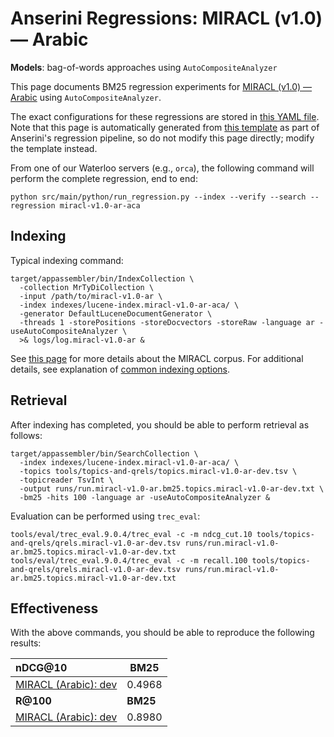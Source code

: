 # Anserini Regressions: MIRACL (v1.0) &mdash; Arabic

**Models**: bag-of-words approaches using `AutoCompositeAnalyzer`

This page documents BM25 regression experiments for [MIRACL (v1.0) &mdash; Arabic](https://github.com/project-miracl/miracl) using `AutoCompositeAnalyzer`.

The exact configurations for these regressions are stored in [this YAML file](../../src/main/resources/regression/miracl-v1.0-ar-aca.yaml).
Note that this page is automatically generated from [this template](../../src/main/resources/docgen/templates/miracl-v1.0-ar-aca.template) as part of Anserini's regression pipeline, so do not modify this page directly; modify the template instead.

From one of our Waterloo servers (e.g., `orca`), the following command will perform the complete regression, end to end:

```
python src/main/python/run_regression.py --index --verify --search --regression miracl-v1.0-ar-aca
```

## Indexing

Typical indexing command:

```
target/appassembler/bin/IndexCollection \
  -collection MrTyDiCollection \
  -input /path/to/miracl-v1.0-ar \
  -index indexes/lucene-index.miracl-v1.0-ar-aca/ \
  -generator DefaultLuceneDocumentGenerator \
  -threads 1 -storePositions -storeDocvectors -storeRaw -language ar -useAutoCompositeAnalyzer \
  >& logs/log.miracl-v1.0-ar &
```

See [this page](https://github.com/project-miracl/miracl) for more details about the MIRACL corpus.
For additional details, see explanation of [common indexing options](../../docs/common-indexing-options.md).

## Retrieval

After indexing has completed, you should be able to perform retrieval as follows:

```
target/appassembler/bin/SearchCollection \
  -index indexes/lucene-index.miracl-v1.0-ar-aca/ \
  -topics tools/topics-and-qrels/topics.miracl-v1.0-ar-dev.tsv \
  -topicreader TsvInt \
  -output runs/run.miracl-v1.0-ar.bm25.topics.miracl-v1.0-ar-dev.txt \
  -bm25 -hits 100 -language ar -useAutoCompositeAnalyzer &
```

Evaluation can be performed using `trec_eval`:

```
tools/eval/trec_eval.9.0.4/trec_eval -c -m ndcg_cut.10 tools/topics-and-qrels/qrels.miracl-v1.0-ar-dev.tsv runs/run.miracl-v1.0-ar.bm25.topics.miracl-v1.0-ar-dev.txt
tools/eval/trec_eval.9.0.4/trec_eval -c -m recall.100 tools/topics-and-qrels/qrels.miracl-v1.0-ar-dev.tsv runs/run.miracl-v1.0-ar.bm25.topics.miracl-v1.0-ar-dev.txt
```

## Effectiveness

With the above commands, you should be able to reproduce the following results:

| **nDCG@10**                                                                                                  | **BM25**  |
|:-------------------------------------------------------------------------------------------------------------|-----------|
| [MIRACL (Arabic): dev](https://github.com/project-miracl/miracl)                                             | 0.4968    |
| **R@100**                                                                                                    | **BM25**  |
| [MIRACL (Arabic): dev](https://github.com/project-miracl/miracl)                                             | 0.8980    |
